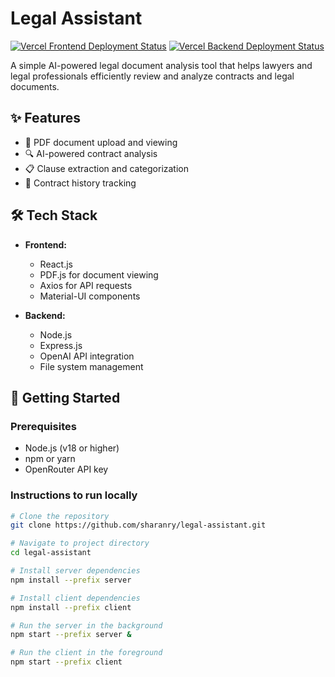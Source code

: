 # Legal Assistant

[![Vercel Frontend Deployment Status](https://img.shields.io/github/deployments/sharanry/legal-assistant/Production?label=vercel&logo=vercel&logoColor=white)](https://legal-assistant-bay.vercel.app/)
[![Vercel Backend Deployment Status](https://img.shields.io/github/deployments/sharanry/legal-assistant/Production?label=vercel&logo=vercel&logoColor=white)](./)

A simple AI-powered legal document analysis tool that helps lawyers and legal professionals efficiently review and analyze contracts and legal documents.

## ✨ Features

- 📄 PDF document upload and viewing
- 🔍 AI-powered contract analysis
- 📋 Clause extraction and categorization
- 📝 Contract history tracking

## 🛠️ Tech Stack

- **Frontend:**
  - React.js
  - PDF.js for document viewing
  - Axios for API requests
  - Material-UI components

- **Backend:**
  - Node.js
  - Express.js
  - OpenAI API integration
  - File system management

## 🚀 Getting Started

### Prerequisites

- Node.js (v18 or higher)
- npm or yarn
- OpenRouter API key

### Instructions to run locally

```bash
# Clone the repository
git clone https://github.com/sharanry/legal-assistant.git

# Navigate to project directory
cd legal-assistant

# Install server dependencies
npm install --prefix server

# Install client dependencies 
npm install --prefix client

# Run the server in the background
npm start --prefix server &

# Run the client in the foreground
npm start --prefix client
```
